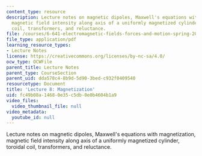 ```yaml
---
content_type: resource
description: Lecture notes on magnetic dipoles, Maxwell's equations with magnetization,
  magnetic field intensity along axis of a uniformly magnetized cylinder, toroidal
  coil, transformers, and reluctance.
file: /courses/6-641-electromagnetic-fields-forces-and-motion-spring-2009/fc49b08a14680e35c5db0e0b4604b1a9_MIT6_641s09_lec08.pdf
file_type: application/pdf
learning_resource_types:
- Lecture Notes
license: https://creativecommons.org/licenses/by-nc-sa/4.0/
ocw_type: OCWFile
parent_title: Lecture Notes
parent_type: CourseSection
parent_uid: dda578c4-8b9d-5d90-3bed-c932f0409540
resourcetype: Document
title: 'Lecture 8: Magnetization'
uid: fc49b08a-1468-0e35-c5db-0e0b4604b1a9
video_files:
  video_thumbnail_file: null
video_metadata:
  youtube_id: null
---
```

Lecture notes on magnetic dipoles, Maxwell's equations with magnetization, magnetic field intensity along axis of a uniformly magnetized cylinder, toroidal coil, transformers, and reluctance.